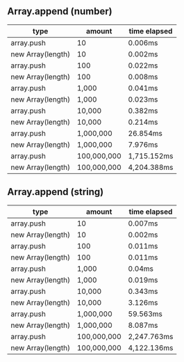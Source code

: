 ## Array.append (number)

|type|amount|time elapsed|
|-|-|-|
array.push|10|0.006ms
new Array(length)|10|0.002ms
array.push|100|0.022ms
new Array(length)|100|0.008ms
array.push|1,000|0.041ms
new Array(length)|1,000|0.023ms
array.push|10,000|0.382ms
new Array(length)|10,000|0.214ms
array.push|1,000,000|26.854ms
new Array(length)|1,000,000|7.976ms
array.push|100,000,000|1,715.152ms
new Array(length)|100,000,000|4,204.388ms
## Array.append (string)

|type|amount|time elapsed|
|-|-|-|
array.push|10|0.007ms
new Array(length)|10|0.002ms
array.push|100|0.011ms
new Array(length)|100|0.011ms
array.push|1,000|0.04ms
new Array(length)|1,000|0.019ms
array.push|10,000|0.343ms
new Array(length)|10,000|3.126ms
array.push|1,000,000|59.563ms
new Array(length)|1,000,000|8.087ms
array.push|100,000,000|2,247.763ms
new Array(length)|100,000,000|4,122.136ms
